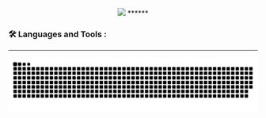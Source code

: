   <p align="center">
    <img src="https://capsule-render.vercel.app/api?type=waving&height=250&color=gradient&text=Welcome%20👋&section=header&reversal=false&textBg=false&fontColor=ffff&fontAlignY=30"/>
******

### :hammer_and_wrench: Languages and Tools :

******


  ![Snake](https://raw.githubusercontent.com/JoaoVictorCoder/JoaoVictorCoder/output/github-contribution-grid-snake-dark.svg)